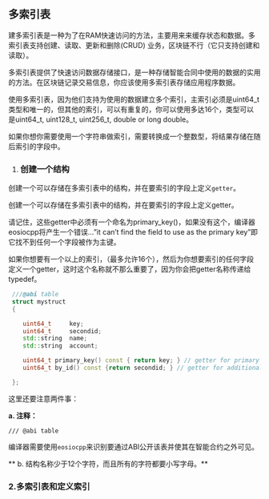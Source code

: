 ## 多索引表

建多索引表是一种为了在RAM快速访问的方法，主要用来来缓存状态和数据。多索引表支持创建、读取、更新和删除\(CRUD\) 业务，区块链不行（它只支持创建和读取）。

多索引表提供了快速访问数据存储接口，是一种存储智能合同中使用的数据的实用的方法。在区块链记录交易信息，你应该使用多索引表存储应用程序数据。

使用多索引表，因为他们支持为使用的数据建立多个索引，主索引必须是uint64\_t类型和唯一的，但其他的索引，可以有重复的，你可以使用多达16个，类型可以是uint64\_t, uint128\_t, uint256\_t, double or long double。

如果你想你需要使用一个字符串做索引，需要转换成一个整数型，将结果存储在随后索引的字段中。

1. ### 创建一个结构

创建一个可以存储在多索引表中的结构，并在要索引的字段上定义`getter`。

创建一个可以存储在多索引表中的结构，并在要索引的字段上定义getter。

请记住，这些getter中必须有一个命名为primary\_key\(\)，如果没有这个，编译器eosiocpp将产生一个错误…”it can’t find the field to use as the primary key”即它找不到任何一个字段被作为主键。

如果你想要有一个以上的索引，（最多允许16个），然后为你想要索引的任何字段定义一个getter，这时这个名称就不那么重要了，因为你会把getter名称传递给typedef。

```cpp
 ///@abi table
 struct mystruct 
 {

    uint64_t     key; 
    uint64_t     secondid;
    std::string  name; 
    std::string  account; 

    uint64_t primary_key() const { return key; } // getter for primary key
    uint64_t by_id() const {return secondid; } // getter for additional key

 };
```

这里还要注意两件事：

**a. 注释：**

```
/// @abi table
```

编译器需要使用`eosiocpp`来识别要通过ABI公开该表并使其在智能合约之外可见。

**  b. 结构名称少于12个字符，而且所有的字符都要小写字母。**

### 2.多索引表和定义索引



